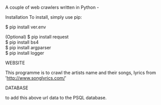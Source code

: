 A couple of web crawlers written in Python -

Installation
To install, simply use pip:

$ pip install ver.env

(Optional)
$ pip install request      
$ pip install bs4    
$ pip install argparser       
$ pip install logger  

WEBSITE

This programme is to crawl the artists name and their songs, lyrics from 'http://www.songlyrics.com/' 

DATABASE

to add this above url data to the  PSQL database.
